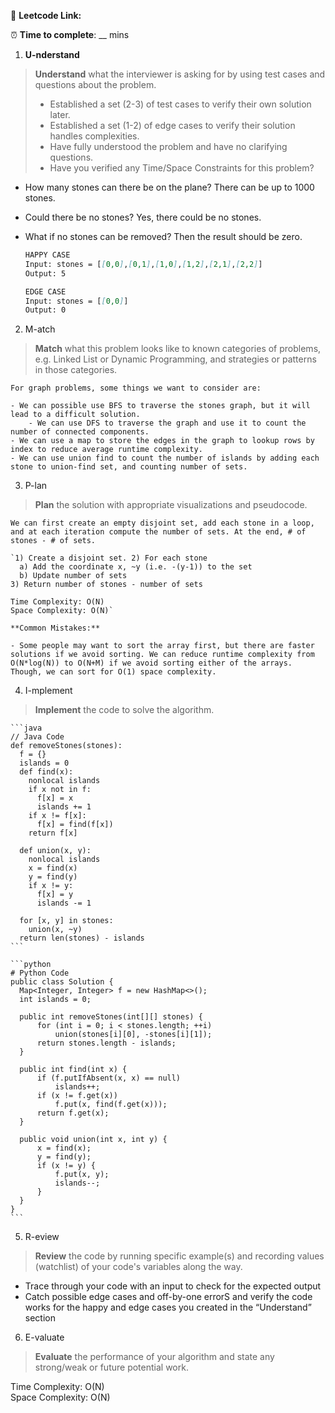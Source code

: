 🔗 **Leetcode Link:** 

⏰ **Time to complete**: __ mins

1. **U-nderstand**

> **Understand** what the interviewer is asking for by using test cases and questions about the problem.
> 
> - Established a set (2-3) of test cases to verify their own solution later.
> - Established a set (1-2) of edge cases to verify their solution handles complexities.
> - Have fully understood the problem and have no clarifying questions.
> - Have you verified any Time/Space Constraints for this problem?

- How many stones can there be on the plane?
There can be up to 1000 stones.

- Could there be no stones?
Yes, there could be no stones.

- What if no stones can be removed?
Then the result should be zero.
    
    ```markdown
    HAPPY CASE
    Input: stones = [[0,0],[0,1],[1,0],[1,2],[2,1],[2,2]]
    Output: 5
    
    EDGE CASE
    Input: stones = [[0,0]]
    Output: 0
    ```
    
2. M-atch
    
> **Match** what this problem looks like to known categories of problems, e.g. Linked List or Dynamic Programming, and strategies or patterns in those categories.

    For graph problems, some things we want to consider are:
    
    - We can possible use BFS to traverse the stones graph, but it will lead to a difficult solution.
        - We can use DFS to traverse the graph and use it to count the number of connected components.
    - We can use a map to store the edges in the graph to lookup rows by index to reduce average runtime complexity.
    - We can use union find to count the number of islands by adding each stone to union-find set, and counting number of sets.

3. P-lan
    
> **Plan** the solution with appropriate visualizations and pseudocode.

    We can first create an empty disjoint set, add each stone in a loop, and at each iteration compute the number of sets. At the end, # of stones - # of sets.
    
    `1) Create a disjoint set. 2) For each stone
      a) Add the coordinate x, ~y (i.e. -(y-1)) to the set
      b) Update number of sets
    3) Return number of stones - number of sets
    
    Time Complexity: O(N)
    Space Complexity: O(N)`
    
    **Common Mistakes:**
    
    - Some people may want to sort the array first, but there are faster solutions if we avoid sorting. We can reduce runtime complexity from O(N*log(N)) to O(N+M) if we avoid sorting either of the arrays. Though, we can sort for O(1) space complexity.

4. I-mplement

> **Implement** the code to solve the algorithm.
    
    ```java
    // Java Code
    def removeStones(stones):
      f = {}
      islands = 0
      def find(x):
        nonlocal islands
        if x not in f:
          f[x] = x
          islands += 1
        if x != f[x]:
          f[x] = find(f[x])
        return f[x]
    
      def union(x, y):
        nonlocal islands
        x = find(x)
        y = find(y)
        if x != y:
          f[x] = y
          islands -= 1
    
      for [x, y] in stones:
        union(x, ~y)
      return len(stones) - islands
    ```
    
    ```python
    # Python Code
    public class Solution {
      Map<Integer, Integer> f = new HashMap<>();
      int islands = 0;
    
      public int removeStones(int[][] stones) {
          for (int i = 0; i < stones.length; ++i)
              union(stones[i][0], -stones[i][1]);
          return stones.length - islands;
      }
    
      public int find(int x) {
          if (f.putIfAbsent(x, x) == null)
              islands++;
          if (x != f.get(x))
              f.put(x, find(f.get(x)));
          return f.get(x);
      }
    
      public void union(int x, int y) {
          x = find(x);
          y = find(y);
          if (x != y) {
              f.put(x, y);
              islands--;
          }
      }
    }
    ```
    
5. R-eview
    
> **Review** the code by running specific example(s) and recording values (watchlist) of your code's variables along the way.

- Trace through your code with an input to check for the expected output
- Catch possible edge cases and off-by-one errorS and verify the code works for the happy and edge cases you created in the “Understand” section

    
6. E-valuate

> **Evaluate** the performance of your algorithm and state any strong/weak or future potential work.

Time Complexity: O(N)
<br>
Space Complexity: O(N)